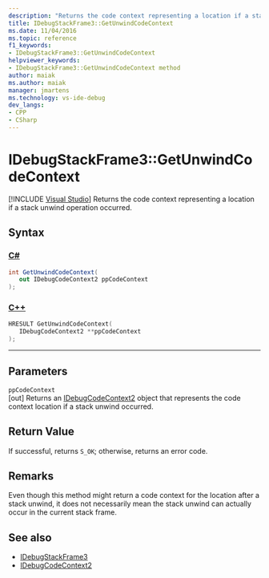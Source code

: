 ```yaml
---
description: "Returns the code context representing a location if a stack unwind operation occurred."
title: IDebugStackFrame3::GetUnwindCodeContext
ms.date: 11/04/2016
ms.topic: reference
f1_keywords:
- IDebugStackFrame3::GetUnwindCodeContext
helpviewer_keywords:
- IDebugStackFrame3::GetUnwindCodeContext method
author: maiak
ms.author: maiak
manager: jmartens
ms.technology: vs-ide-debug
dev_langs:
- CPP
- CSharp
---
```

# IDebugStackFrame3::GetUnwindCodeContext

 [!INCLUDE [Visual Studio](~/includes/applies-to-version/vs-windows-only.md)]
Returns the code context representing a location if a stack unwind operation occurred.

## Syntax

### [C#](#tab/csharp)
```csharp
int GetUnwindCodeContext(
   out IDebugCodeContext2 ppCodeContext
);
```
### [C++](#tab/cpp)
```cpp
HRESULT GetUnwindCodeContext(
   IDebugCodeContext2 **ppCodeContext
);
```
---

## Parameters
`ppCodeContext`\
[out] Returns an [IDebugCodeContext2](../../../extensibility/debugger/reference/idebugcodecontext2.md) object that represents the code context location if a stack unwind occurred.

## Return Value
 If successful, returns `S_OK`; otherwise, returns an error code.

## Remarks
 Even though this method might return a code context for the location after a stack unwind, it does not necessarily mean the stack unwind can actually occur in the current stack frame.

## See also
- [IDebugStackFrame3](../../../extensibility/debugger/reference/idebugstackframe3.md)
- [IDebugCodeContext2](../../../extensibility/debugger/reference/idebugcodecontext2.md)
